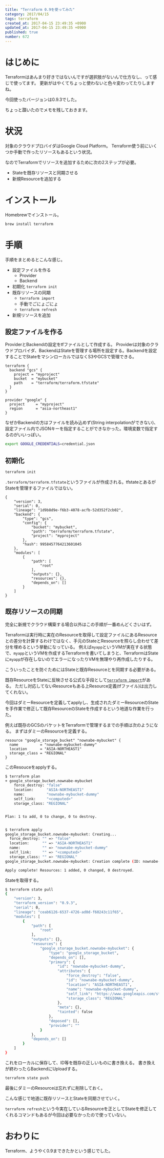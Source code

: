 ```yaml
---
title: "Terraform 0.9を使ってみた"
category: 2017/04/15
tags: terraform
created_at: 2017-04-15 23:49:35 +0900
updated_at: 2017-04-15 23:49:35 +0900
published: true
number: 672
---
```


# はじめに
Terraformはあんまり好きではないんですが選択肢がないんで仕方なし、って感じで使ってます。
更新がはやくてちょっと使わないと色々変わってたりしますね。

今回使ったバージョンは0.9.3でした。

ちょっと躓いたのでメモを残しておきます。

# 状況
対象のクラウドプロバイダはGoogle Cloud Platform。
Terraform使う前にいくつか手動で作ったリソースもあるという状況。

なのでTerraformでリソースを追加するために次の2ステップが必要。

* Stateを既存リソースと同期させる
* 新規Resourceを追加する

# インストール
Homebrewでインストール。

```bash
brew install terraform
```

# 手順
手順をまとめるとこんな感じ。

* 設定ファイルを作る
    * Provider
    * Backend
* 初期化 `terraform init`
* 既存リソースの同期
    * `terraform import`
    * 手動でごにょごにょ
    * `terraform refresh`
* 新規リソースを追加

## 設定ファイルを作る
ProviderとBackendの設定をtfファイルとして作成する。
Providerは対象のクラウドプロバイダ、BackendはStateを管理する場所を設定する。Backendを設定することでStateをマシンローカルではなくS3やGCSで管理できる。

```
terraform {
  backend "gcs" {
    project = "myproject"
    bucket  = "mybucket"
    path    = "terraform/terraform.tfstate"
  }
}

provider "google" {
  project     = "myproject"
  region      = "asia-northeast1"
}
```

なぜかBackendの方はファイルを読み込めず(String interpolationができない)、設定ファイル内でJSONキーを指定することができなかった。環境変数で指定するのがいいっぽい。

```bash
export GOOGLE_CREDENTIALS=credential.json
```

## 初期化
```bash
terraform init
```

`.terraform/terraform.tfstate`というファイルが作成される。tfstateとあるがStateを管理するファイルではない。

```:.terraform/terraform.tfstate
{
    "version": 3,
    "serial": 0,
    "lineage": "1d9b8d9e-f6b3-4078-acfb-52d352f2cb02",
    "backend": {
        "type": "gcs",
        "config": {
            "bucket": "mybucket",
            "path": "terraform/terraform.tfstate",
            "project": "myproject"
        },
        "hash": 9958457764213601045
    },
    "modules": [
        {
            "path": [
                "root"
            ],
            "outputs": {},
            "resources": {},
            "depends_on": []
        }
    ]
}
```

## 既存リソースの同期
完全に新規でクラウド構築する場合以外はこの手順が一番めんどくさいはず。

Terraformは実行時に実在のResourceを取得して設定ファイルにあるResourceとの差分を計算するわけではなく、手元のStateとResourceを照らし合わせて差分を埋めるという挙動になっている。
例えば`myapp`というVMが実在する状態で、`myapp`というVMを作成するTerraformを書いてしまうと、TerraformはStateに`myapp`が存在しないのでエラーになったりVMを無理やり再作成したりする。

こういったことを防ぐためにはStateと既存Resourceとを同期する必要がある。

既存ResourceをStateに反映させる公式な手段として[`terraform import`](https://www.terraform.io/docs/commands/import.html)がある。
ただし対応してないResourceもある上Resource定義(tfファイル)は出力してくれない。

今回はダミーResourceを定義してapplyし、生成されたダミーResourceのStateを手作業で修正して既存ResourceのStateを作成するという地道な作業を行った。

例えば既存のGCSのバケットをTerraformで管理するまでの手順は次のようになる。
まずはダミーのResourceを定義する。

```
resource "google_storage_bucket" "nownabe-mybucket" {
  name          = "nownabe-mybucket-dummy"
  location      = "ASIA-NORTHEAST1"
  storage_class = "REGIONAL"
}
```

このResouceをapplyする。

```bash
$ terraform plan
+ google_storage_bucket.nownabe-mybucket
    force_destroy: "false"
    location:      "ASIA-NORTHEAST1"
    name:          "nownabe-mybucket-dummy"
    self_link:     "<computed>"
    storage_class: "REGIONAL"


Plan: 1 to add, 0 to change, 0 to destroy.


$ terraform apply
google_storage_bucket.nownabe-mybucket: Creating...
  force_destroy: "" => "false"
  location:      "" => "ASIA-NORTHEAST1"
  name:          "" => "nownabe-mybucket-dummy"
  self_link:     "" => "<computed>"
  storage_class: "" => "REGIONAL"
google_storage_bucket.nownabe-mybucket: Creation complete (ID: nownabe-mybucket-dummy)

Apply complete! Resources: 1 added, 0 changed, 0 destroyed.
```

Stateを取得する。

```bash
$ terraform state pull
{
    "version": 3,
    "terraform_version": "0.9.3",
    "serial": 0,
    "lineage": "ceab6126-6537-4726-ad0d-f60243c11f65",
    "modules": [
        {
            "path": [
                "root"
            ],
            "outputs": {},
            "resources": {
                "google_storage_bucket.nownabe-mybucket": {
                    "type": "google_storage_bucket",
                    "depends_on": [],
                    "primary": {
                        "id": "nownabe-mybucket-dummy",
                        "attributes": {
                            "force_destroy": "false",
                            "id": "nownabe-mybucket-dummy",
                            "location": "ASIA-NORTHEAST1",
                            "name": "nownabe-mybucket-dummy",
                            "self_link": "https://www.googleapis.com/storage/v1/b/nownabe-mybucket-dummy",
                            "storage_class": "REGIONAL"
                        },
                        "meta": {},
                        "tainted": false
                    },
                    "deposed": [],
                    "provider": ""
                }
            },
            "depends_on": []
        }
    ]
}
```

これをローカルに保存して、ID等を既存の正しいものに書き換える。
書き換えが終わったらBackendにUploadする。

```bash
terraform state push
```

最後にダミーのResourceは忘れずに削除しておく。

こんな感じで地道に既存リソースとStateを同期させていく。

`terraform refresh`という今実在しているResourceを正としてStateを修正してくれるコマンドもあるが今回は必要なかったので使っていない。

# おわりに
Terraform、ようやく0.9まできたかという感じでした。
